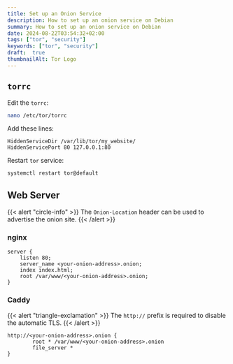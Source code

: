 ```yaml
---
title: Set up an Onion Service
description: How to set up an onion service on Debian
summary: How to set up an onion service on Debian
date: 2024-08-22T03:54:32+02:00
tags: ["tor", "security"]
keywords: ["tor", "security"]
draft:  true
thumbnailAlt: Tor Logo
---
```


## `torrc`

Edit the `torrc`:

```bash
nano /etc/tor/torrc
```

Add these lines:

```
HiddenServiceDir /var/lib/tor/my_website/
HiddenServicePort 80 127.0.0.1:80
```

Restart `tor` service:

```bash
systemctl restart tor@default
```

## Web Server

{{< alert "circle-info" >}}
The `Onion-Location` header can be used to advertise the onion site.
{{< /alert >}}

### nginx

```nginx
server {
    listen 80;
    server_name <your-onion-address>.onion;
    index index.html;
    root /var/www/<your-onion-address>.onion;
}
```

### Caddy

{{< alert "triangle-exclamation" >}}
The `http://` prefix is required to disable the automatic TLS.
{{< /alert >}}

```caddy
http://<your-onion-address>.onion {
        root * /var/www/<your-onion-address>.onion
        file_server *
}
```